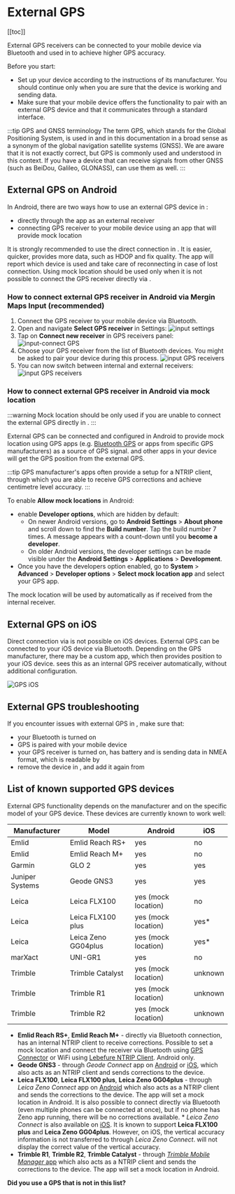 # External GPS

<!--- IMPORTANT: This permalink is referenced from Mergin Maps Input -->

[[toc]]

External GPS receivers can be connected to your mobile device via Bluetooth and used in <MobileAppName /> to achieve higher GPS accuracy.

Before you start:
- Set up your device according to the instructions of its manufacturer. You should continue only when you are sure that the device is working and sending data.
- Make sure that your mobile device offers the functionality to pair with an external GPS device and that it communicates through a standard interface.

:::tip GPS and GNSS terminology
The term GPS, which stands for the Global Positioning System, is used in <MobileAppName /> and in this documentation in a broad sense as a synonym of the global navigation satellite systems (GNSS). We are aware that it is not exactly correct, but GPS is commonly used and understood in this context. 
If you have a device that can receive signals from other GNSS (such as BeiDou, Galileo, GLONASS), <MobileAppName /> can use them as well.
:::

## External GPS on Android
In Android, there are two ways how to use an external GPS device in <MobileAppName />:
- directly through the app as an external receiver
- connecting GPS receiver to your mobile device using an app that will provide mock location

It is strongly recommended to use the direct connection in <MobileAppName />. It is easier, quicker, provides more data, such as HDOP and fix quality. The app will report which device is used and take care of reconnecting in case of lost connection. Using mock location should be used only when it is not possible to connect the GPS receiver directly via <MobileAppName />.

### How to connect external GPS receiver in Android via Mergin Maps Input (recommended)
1. Connect the GPS receiver to your mobile device via Bluetooth.
2. Open <MobileAppName /> and navigate **Select GPS receiver** in Settings:
![input settings](./input-external-gps.png)
3. Tap on **Connect new receiver** in GPS receivers panel:
![input-connect GPS](./external-gps-connect.png)
4. Choose your GPS receiver from the list of Bluetooth devices. You might be asked to pair your device during this process.
![input GPS receivers](./external-gps-connect2.png)
5. You can now switch between internal and external receivers:
![input GPS receivers](./external-gps-receivers.png)

### How to connect external GPS receiver in Android via mock location
:::warning
Mock location should be only used if you are unable to connect the external GPS directly in <MobileAppName />.
:::

External GPS can be connected and configured in Android to provide mock location using GPS apps (e.g. [Bluetooth GPS](https://play.google.com/store/apps/details?id=de.pilablu.gpsconnector) or apps from specific GPS manufacturers) as a source of GPS signal. <MobileAppName /> and other apps in your device will get the GPS position from the external GPS. 

:::tip
GPS manufacturer's apps often provide a setup for a NTRIP client, through which you are able to receive GPS corrections and achieve centimetre level accuracy.
:::

To enable **Allow mock locations** in Android:
- enable **Developer options**, which are hidden by default:
  - On newer Android versions, go to **Android Settings** > **About phone** and scroll down to find the **Build number**. Tap the build number 7 times. A message appears with a count-down until you **become a developer**.
  - On older Android versions, the developer settings can be made visible under the **Android Settings** > **Applications** > **Development**.
- Once you have the developers option enabled, go to **System** > **Advanced** > **Developer options** > **Select mock location app** and select your GPS app.

The mock location will be used by <MobileAppName /> automatically as if received from the internal receiver.

## External GPS on iOS

Direct connection via <MobileAppName /> is not possible on iOS devices. External GPS can be connected to your iOS device via Bluetooth. Depending on the GPS manufacturer, there may be a custom app, which then provides position to your iOS device. <MobileAppName /> sees this as an internal GPS receiver automatically, without additional configuration.

![GPS iOS](./external-gps-ios.png)

## External GPS troubleshooting
If you encounter issues with external GPS in <MobileAppName />, make sure that:
- your Bluetooth is turned on
- GPS is paired with your mobile device
- your GPS receiver is turned on, has battery and is sending data in NMEA format, which is readable by <MobileAppName />
- remove the device in <MobileAppName />, and add it again from <MobileAppName />

## List of known supported GPS devices
External GPS functionality depends on the manufacturer and on the specific model of your GPS device. These devices are currently known to work well:

| Manufacturer | Model | Android | iOS |
|---|---|---|---|
| Emlid | Emlid Reach RS+ | yes | no |
| Emlid | Emlid Reach M+ | yes | no |
| Garmin | GLO 2 | yes | yes |
| Juniper Systems | Geode GNS3 | yes | yes |
| Leica | Leica FLX100| yes (mock location) | no |
| Leica | Leica FLX100 plus| yes (mock location) | yes*|
| Leica | Leica Zeno GG04plus| yes (mock location) | yes* |
| marXact | UNI-GR1| yes | no |
| Trimble | Trimble Catalyst | yes (mock location) | unknown |
| Trimble | Trimble R1 | yes (mock location) | unknown |
| Trimble | Trimble R2 | yes (mock location) | unknown |

- **Emlid Reach RS+**, **Emlid Reach M+** - directly via Bluetooth connection, has an internal NTRIP client to receive corrections. Possible to set a mock location and connect the receiver via Bluetooth using [GPS Connector](https://play.google.com/store/apps/details?id=de.pilablu.gpsconnector) or WiFi using [Lebefure NTRIP Client](https://play.google.com/store/apps/details?id=com.lefebure.ntripclient). Android only.
- **Geode GNS3** - through *Geode Connect* app on [Android](https://play.google.com/store/apps/details?id=com.juniper.geode2a&hl=en_NZ&gl=US) or [iOS](https://apps.apple.com/us/app/geode-connect/id1446098695), which also acts as an NTRIP client and sends corrections to the device.
- **Leica FLX100**, **Leica FLX100 plus**, **Leica Zeno GG04plus** - through *Leica Zeno Connect* app on [Android](https://play.google.com/store/apps/details?id=com.leica.zenoconnect&hl=en&gl=US) which also acts as a NTRIP client and sends the corrections to the device. The app will set a mock location in Android. It is also possible to connect directly via Bluetooth (even multiple phones can be connected at once), but if no phone has Zeno app running, there will be no corrections available. 
   \* *Leica Zeno Connect* is also available on [iOS](https://apps.apple.com/us/app/zeno-connect/id1310344749). It is known to support **Leica FLX100 plus** and **Leica Zeno GG04plus**.  However, on iOS, the vertical accuracy information is not transferred to <MobileAppName /> through *Leica Zeno Connect*. <MobileAppName /> will not display the correct value of the vertical accuracy.
- **Trimble R1**, **Trimble R2**, **Trimble Catalyst** - through [*Trimble Mobile Manager* app](https://play.google.com/store/apps/details?id=com.trimble.trimblemobilemanager) which also acts as a NTRIP client and sends the corrections to the device. The app will set a mock location in Android.

**Did you use a GPS that is not in this list?** <GitHubRepo id="MerginMaps/docs/issues/124" desc="Share your experiences with us!" />
